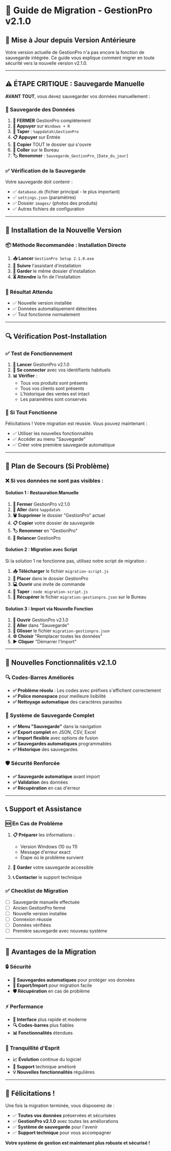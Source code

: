 # 🔄 Guide de Migration - GestionPro v2.1.0

## 🎯 **Mise à Jour depuis Version Antérieure**

Votre version actuelle de GestionPro n'a pas encore la fonction de sauvegarde intégrée. Ce guide vous explique comment migrer en toute sécurité vers la nouvelle version v2.1.0.

---

## ⚠️ **ÉTAPE CRITIQUE : Sauvegarde Manuelle**

**AVANT TOUT**, vous devez sauvegarder vos données manuellement :

### **📁 Sauvegarde des Données**
1. **🛑 FERMER** GestionPro complètement
2. **📂 Appuyer** sur `Windows + R`
3. **📝 Taper** : `%appdata%\GestionPro`
4. **📋 Appuyer** sur Entrée
5. **📁 Copier** TOUT le dossier qui s'ouvre
6. **💾 Coller** sur le Bureau
7. **🏷️ Renommer** : `Sauvegarde_GestionPro_[Date_du_jour]`

### **✅ Vérification de la Sauvegarde**
Votre sauvegarde doit contenir :
- ✅ `database.db` (fichier principal - le plus important)
- ✅ `settings.json` (paramètres)
- ✅ Dossier `images/` (photos des produits)
- ✅ Autres fichiers de configuration

---

## 🚀 **Installation de la Nouvelle Version**

### **📦 Méthode Recommandée : Installation Directe**
1. **📥 Lancer** `GestionPro Setup 2.1.0.exe`
2. **🔧 Suivre** l'assistant d'installation
3. **📂 Garder** le même dossier d'installation
4. **⏳ Attendre** la fin de l'installation

### **🎯 Résultat Attendu**
- ✅ Nouvelle version installée
- ✅ Données automatiquement détectées
- ✅ Tout fonctionne normalement

---

## 🔍 **Vérification Post-Installation**

### **✅ Test de Fonctionnement**
1. **🚀 Lancer** GestionPro v2.1.0
2. **🔑 Se connecter** avec vos identifiants habituels
3. **📊 Vérifier** :
   - Tous vos produits sont présents
   - Tous vos clients sont présents
   - L'historique des ventes est intact
   - Les paramètres sont conservés

### **🎉 Si Tout Fonctionne**
Félicitations ! Votre migration est réussie. Vous pouvez maintenant :
- ✅ Utiliser les nouvelles fonctionnalités
- ✅ Accéder au menu "Sauvegarde"
- ✅ Créer votre première sauvegarde automatique

---

## 🚨 **Plan de Secours (Si Problème)**

### **❌ Si vos données ne sont pas visibles :**

#### **Solution 1 : Restauration Manuelle**
1. **🛑 Fermer** GestionPro v2.1.0
2. **📂 Aller** dans `%appdata%`
3. **🗑️ Supprimer** le dossier "GestionPro" actuel
4. **📋 Copier** votre dossier de sauvegarde
5. **🏷️ Renommer** en "GestionPro"
6. **🚀 Relancer** GestionPro

#### **Solution 2 : Migration avec Script**
Si la solution 1 ne fonctionne pas, utilisez notre script de migration :

1. **📥 Télécharger** le fichier `migration-script.js`
2. **📂 Placer** dans le dossier GestionPro
3. **💻 Ouvrir** une invite de commande
4. **📝 Taper** : `node migration-script.js`
5. **📄 Récupérer** le fichier `migration-gestionpro.json` sur le Bureau

#### **Solution 3 : Import via Nouvelle Fonction**
1. **🚀 Ouvrir** GestionPro v2.1.0
2. **📂 Aller** dans "Sauvegarde"
3. **📁 Glisser** le fichier `migration-gestionpro.json`
4. **⚙️ Choisir** "Remplacer toutes les données"
5. **▶️ Cliquer** "Démarrer l'Import"

---

## 🎉 **Nouvelles Fonctionnalités v2.1.0**

### **🔍 Codes-Barres Améliorés**
- **✅ Problème résolu** : Les codes avec préfixes s'affichent correctement
- **✅ Police monospace** pour meilleure lisibilité
- **✅ Nettoyage automatique** des caractères parasites

### **💾 Système de Sauvegarde Complet**
- **✅ Menu "Sauvegarde"** dans la navigation
- **✅ Export complet** en JSON, CSV, Excel
- **✅ Import flexible** avec options de fusion
- **✅ Sauvegardes automatiques** programmables
- **✅ Historique** des sauvegardes

### **🛡️ Sécurité Renforcée**
- **✅ Sauvegarde automatique** avant import
- **✅ Validation** des données
- **✅ Récupération** en cas d'erreur

---

## 📞 **Support et Assistance**

### **🆘 En Cas de Problème**
1. **📋 Préparer** les informations :
   - Version Windows (10 ou 11)
   - Message d'erreur exact
   - Étape où le problème survient

2. **📁 Garder** votre sauvegarde accessible
3. **📞 Contacter** le support technique

### **✅ Checklist de Migration**
- [ ] Sauvegarde manuelle effectuée
- [ ] Ancien GestionPro fermé
- [ ] Nouvelle version installée
- [ ] Connexion réussie
- [ ] Données vérifiées
- [ ] Première sauvegarde avec nouveau système

---

## 🎯 **Avantages de la Migration**

### **🔒 Sécurité**
- **💾 Sauvegardes automatiques** pour protéger vos données
- **🔄 Export/Import** pour migration facile
- **🛡️ Récupération** en cas de problème

### **⚡ Performance**
- **🚀 Interface** plus rapide et moderne
- **🔍 Codes-barres** plus fiables
- **📊 Fonctionnalités** étendues

### **🌟 Tranquillité d'Esprit**
- **📈 Évolution** continue du logiciel
- **🔧 Support** technique amélioré
- **💡 Nouvelles fonctionnalités** régulières

---

## 🎉 **Félicitations !**

Une fois la migration terminée, vous disposerez de :
- ✅ **Toutes vos données** préservées et sécurisées
- ✅ **GestionPro v2.1.0** avec toutes les améliorations
- ✅ **Système de sauvegarde** pour l'avenir
- ✅ **Support technique** pour vous accompagner

**Votre système de gestion est maintenant plus robuste et sécurisé !**
